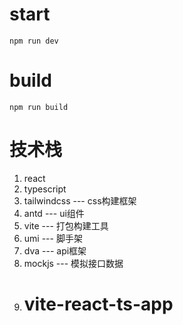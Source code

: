 # start
```
npm run dev
```
# build
```
npm run build
```

# 技术栈
1. react
2. typescript
3. tailwindcss --- css构建框架
4. antd --- ui组件
5. vite --- 打包构建工具
6. umi --- 脚手架
7. dva --- api框架
8. mockjs --- 模拟接口数据
9. # vite-react-ts-app
